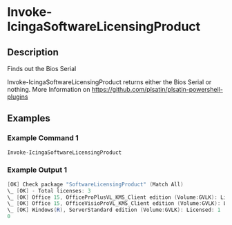 
# Invoke-IcingaSoftwareLicensingProduct

## Description

Finds out the Bios Serial

Invoke-IcingaSoftwareLicensingProduct returns either the Bios Serial or nothing.
More Information on https://github.com/plsatin/plsatin-powershell-plugins

## Examples

### Example Command 1

```powershell
Invoke-IcingaSoftwareLicensingProduct
```

### Example Output 1

```powershell
[OK] Check package "SoftwareLicensingProduct" (Match All)
\_ [OK] - Total licenses: 3
\_ [OK] Office 15, OfficeProPlusVL_KMS_Client edition (Volume:GVLK): Licensed: 1
\_ [OK] Office 15, OfficeVisioProVL_KMS_Client edition (Volume:GVLK): Licensed: 1
\_ [OK] Windows(R), ServerStandard edition (Volume:GVLK): Licensed: 1
0
```
